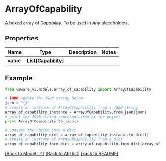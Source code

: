 # ArrayOfCapability

A boxed array of *Capability*. To be used in *Any* placeholders. 

## Properties
Name | Type | Description | Notes
------------ | ------------- | ------------- | -------------
**value** | [**List[Capability]**](Capability.md) |  | 

## Example

```python
from vmware_vi.models.array_of_capability import ArrayOfCapability

# TODO update the JSON string below
json = "{}"
# create an instance of ArrayOfCapability from a JSON string
array_of_capability_instance = ArrayOfCapability.from_json(json)
# print the JSON string representation of the object
print ArrayOfCapability.to_json()

# convert the object into a dict
array_of_capability_dict = array_of_capability_instance.to_dict()
# create an instance of ArrayOfCapability from a dict
array_of_capability_form_dict = array_of_capability.from_dict(array_of_capability_dict)
```
[[Back to Model list]](../README.md#documentation-for-models) [[Back to API list]](../README.md#documentation-for-api-endpoints) [[Back to README]](../README.md)


